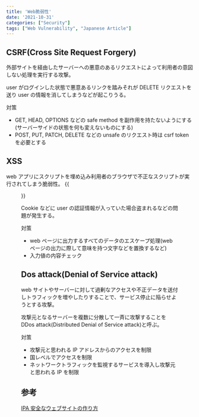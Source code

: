 ```yaml
---
title: 'Web脆弱性'
date: '2021-10-31'
categories: ["Security"]
tags: ["Web Vulnerability", "Japanese Article"]
---
```


## CSRF(Cross Site Request Forgery)

外部サイトを経由したサーバーへの悪意のあるリクエストによって利用者の意図しない処理を実行する攻撃。

user がログインした状態で悪意あるリンクを踏みそれが DELETE リクエストを送り user の情報を消してしまうなどが起こりうる。

対策

- GET, HEAD, OPTIONS などの safe method を副作用を持たないようにする(サーバーサイドの状態を何も変えないものにする)
- POST, PUT, PATCH, DELETE などの unsafe のリクエスト時は csrf token を必要とする

## XSS

web アプリにスクリプトを埋め込み利用者のブラウザで不正なスクリプトが実行されてしまう脆弱性。
{{<figure src="./xss.png" alt="XSS" width="75%">}}

Cookie などに user の認証情報が入っていた場合盗まれるなどの問題が発生する。

対策

- web ページに出力するすべてのデータのエスケープ処理(web ページの出力に際して意味を持つ文字などを置換するなど)
- 入力値の内容チェック

## Dos attack(Denial of Service attack)

web サイトやサーバーに対して過剰なアクセスや不正データを送付しトラフィックを増やしたりすることで、サービス停止に陥らせようとする攻撃。

攻撃元となるサーバーを複数に分散して一斉に攻撃することを DDos attack(Distributed Denial of Service attack)と呼ぶ。

対策

- 攻撃元と思われる IP アドレスからのアクセスを制限
- 国レベルでアクセスを制限
- ネットワークトラフィックを監視するサービスを導入し攻撃元と思われる IP を制限

## 参考

[IPA 安全なウェブサイトの作り方](https://www.ipa.go.jp/security/vuln/websecurity.html)
